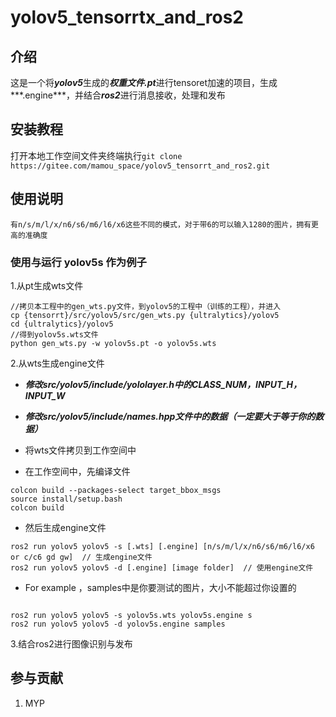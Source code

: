 # yolov5_tensorrtx_and_ros2

## 介绍
这是一个将***yolov5***生成的***权重文件.pt***进行tensoret加速的项目，生成***.engine***，并结合***ros2***进行消息接收，处理和发布


## 安装教程

打开本地工作空间文件夹终端执行`git clone https://gitee.com/mamou_space/yolov5_tensorrt_and_ros2.git`

## 使用说明

```
有n/s/m/l/x/n6/s6/m6/l6/x6这些不同的模式，对于带6的可以输入1280的图片，拥有更高的准确度

```

### 使用与运行 yolov5s 作为例子

1.从pt生成wts文件

```
//拷贝本工程中的gen_wts.py文件，到yolov5的工程中（训练的工程），并进入
cp {tensorrt}/src/yolov5/src/gen_wts.py {ultralytics}/yolov5
cd {ultralytics}/yolov5
//得到yolov5s.wts文件
python gen_wts.py -w yolov5s.pt -o yolov5s.wts
```

2.从wts生成engine文件


*  ***修改src/yolov5/include/yololayer.h中的CLASS_NUM，INPUT_H，INPUT_W***

*  ***修改src/yolov5/include/names.hpp文件中的数据（一定要大于等于你的数据）***


*  将wts文件拷贝到工作空间中
*  在工作空间中，先编译文件
```
colcon build --packages-select target_bbox_msgs
source install/setup.bash
colcon build
```
*  然后生成engine文件
```
ros2 run yolov5 yolov5 -s [.wts] [.engine] [n/s/m/l/x/n6/s6/m6/l6/x6 or c/c6 gd gw]  // 生成engine文件
ros2 run yolov5 yolov5 -d [.engine] [image folder]  // 使用engine文件
```
*  For example ，samples中是你要测试的图片，大小不能超过你设置的
```

ros2 run yolov5 yolov5 -s yolov5s.wts yolov5s.engine s
ros2 run yolov5 yolov5 -d yolov5s.engine samples

```

3.结合ros2进行图像识别与发布


## 参与贡献

1.  MYP

